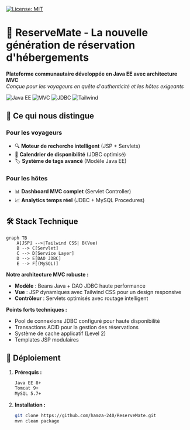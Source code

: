 [![License: MIT](https://img.shields.io/badge/License-MIT-yellow.svg)](https://opensource.org/licenses/MIT)


# 🏡 ReserveMate - La nouvelle génération de réservation d'hébergements

**Plateforme communautaire développée en Java EE avec architecture MVC**  
*Conçue pour les voyageurs en quête d'authenticité et les hôtes exigeants*

![Java EE](https://img.shields.io/badge/Java_EE-ED8B00?style=for-the-badge&logo=java&logoColor=white)
![MVC](https://img.shields.io/badge/Architecture-MVC-2C8EBB?style=for-the-badge)
![JDBC](https://img.shields.io/badge/Data-JDBC-00758F?style=for-the-badge&logo=mysql&logoColor=white)
![Tailwind](https://img.shields.io/badge/Styling-Tailwind_CSS-38B2AC?style=for-the-badge&logo=tailwind-css&logoColor=white)

## 🌟 Ce qui nous distingue

### Pour les voyageurs
- 🔍 **Moteur de recherche intelligent** (JSP + Servlets)
- 📅 **Calendrier de disponibilité** (JDBC optimisé)
- 🏷 **Système de tags avancé** (Modèle Java EE)


### Pour les hôtes
- 📊 **Dashboard MVC complet** (Servlet Controller)
- 📈 **Analytics temps réel** (JDBC + MySQL Procedures)


## 🛠 Stack Technique

```mermaid
graph TB
    A[JSP] -->|Tailwind CSS| B(Vue)
    B --> C[Servlet]
    C --> D[Service Layer]
    D --> E[DAO JDBC]
    E --> F[(MySQL)]
```

**Notre architecture MVC robuste :**
- **Modèle** : Beans Java + DAO JDBC haute performance
- **Vue** : JSP dynamiques avec Tailwind CSS pour un design responsive
- **Contrôleur** : Servlets optimisés avec routage intelligent

**Points forts techniques :**
- Pool de connexions JDBC configuré pour haute disponibilité
- Transactions ACID pour la gestion des réservations
- Système de cache applicatif (Level 2)
- Templates JSP modulaires

## 🚀 Déploiement

1. **Prérequis :**
   ```bash
   Java EE 8+
   Tomcat 9+
   MySQL 5.7+
   ```

2. **Installation :**
   ```bash
   git clone https://github.com/hamza-240/ReserveMate.git
   mvn clean package
   ```
